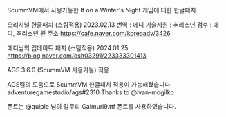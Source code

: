 ScummVM에서 사용가능한 If on a Winter's Night 게임에 대한 한글패치

오리지널 한글패치 (스팀적용) 2023.02.13
번역 : 에디 
기술지원 : 추리소년 
검수 : 에디, 추리소년
원 주소 https://cafe.naver.com/koreaadv/3426

에디님의 업데이트 패치 (스팀적용) 2024.01.25
https://blog.naver.com/osh03291/223333301413

AGS 3.6.0 (ScummVM 사용가능) 적용

AGS팀의 도움으로 ScummVM 한글패치 적용이 가능해졌습니다.
adventuregamestudio/ags#2310
Thanks to @ivan-mogilko

폰트는 @quiple 님의 갈무리 Galmuri9.ttf 폰트를 사용하였습니다.
